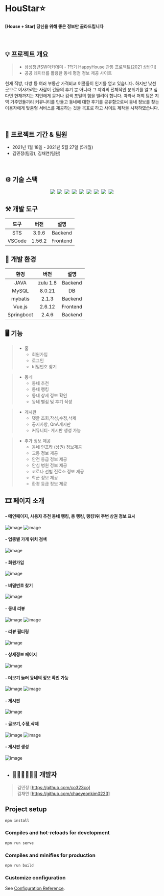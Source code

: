 # HouStar⭐
#### [House + Star] 당신을 위해 좋은 정보만 골라드립니다
<br/>

## 💡 프로젝트 개요
> - 삼성청년SW아카데미 - 1학기 HappyHouse 관통 프로젝트(2021 상반기)
> - 공공 데이터를 활용한 동네 평점 정보 제공 사이트

현재 직방, 다방 등 여러 부동산 가격비교 어플들이 인기를 얻고 있습니다.  하지만 낯선 곳으로 이사가려는 사람이 건물의 후기 뿐 아니라 그 지역의 전체적인 분위기를 알고 싶다면 현재까지는 지인에게 묻거나 검색 포털의 힘을 빌려야 합니다. 따라서 저희 팀은 지역 거주민들끼리 커뮤니티를 만들고 동네에 대한 후기를 공유함으로써 동네 정보를 찾는 이용자에게 맞춤형 서비스를 제공하는 것을 목표로 하고 사이트 제작을 시작하였습니다.

<br/>

## 📆  프로젝트 기간 & 팀원

- 2021년 1월 18일 - 2021년 5월 27일 (5개월)
- 김민정(팀장), 김채연(팀원)
<br/>

## ⚙️ 기술 스택

<p align="center">
  <img src="https://img.shields.io/badge/API-Kakao_Map-red?style=flat">&nbsp  
  <img src="https://img.shields.io/badge/API-Open_Api-skyblue?style=flat">&nbsp 
  <img src="https://img.shields.io/badge/Vue.js-v2.6.11-green?logo=vue.js">&nbsp 
  <img src="https://img.shields.io/badge/Library-Vuetify-007396?style=flat&logo=vuetify">&nbsp 
  <img src="https://img.shields.io/badge/Language-Java_8-563D7C?style=flat&logo=java&logoColor=white">&nbsp 
 <img src="https://img.shields.io/badge/JavaScript-ES6+-green?logo=javascript">&nbsp 
  <img src="https://img.shields.io/badge/MySQL-v8.0-blue?logo=mysql">&nbsp 
  <img src="https://img.shields.io/badge/Framework-SpringFramework-6DB33F?style=flat&logo=spring&logoColor=white">&nbsp 
   <img src="https://img.shields.io/badge/spring boot-v2.4.3-blue?logo=spring">&nbsp 
</p>

## ⚒ 개발 도구

|도구|버전|설명|
|:---:|:---:|:---:|
|STS|3.9.6|Backend|
|VSCode|1.56.2|Frontend|

## 🔧 개발 환경

|환경|버전|설명|
|:---:|:---:|:---:|
|JAVA|zulu 1.8|Backend|
|MySQL|8.0.21|DB|
|mybatis|2.1.3|Backend|
|Vue.js|2.6.12|Frontend|
|Springboot|2.4.6|Backend|

## 🖥 기능
> * 홈
>   * 회원가입
>   * 로그인
>   * 비밀번호 찾기

> * 동네
>   * 동네 추천
>   * 동네 랭킹
>   * 동네 상세 정보 확인
>   * 동네 별점 및 후기 작성

> * 게시판
>   * 댓글 조회,작성,수정,삭제
>   * 공지사항, QnA게시판
>   * 커뮤니티- 게시판 생성 가능

> * 추가 정보 제공
>   * 동네 인프라 (상권) 정보제공
>   * 교통 정보 제공
>   * 안전 등급 정보 제공
>   * 안심 병원 정보 제공
>   * 코로나 선별 진료소 정보 제공
>   * 학군 정보 제공
>   * 환경 등급 정보 제공


## 🎞 페이지 소개 


#### - 메인페이지, 사용자 추천 동네 랭킹, 총 랭킹, 랭킹1위 주변 상권 정보 표시 <br/>
![image](https://user-images.githubusercontent.com/86418158/125574224-2047eae4-460e-418f-8be5-b239e5ecba9a.png)
![image](https://user-images.githubusercontent.com/86418158/125576643-af94e843-0710-42b5-89f5-79696f24ab28.png)

#### - 업종별 가게 위치 검색 <br/>
![image](https://user-images.githubusercontent.com/86418158/125575492-3d97bbe2-6726-4d75-8160-390519ffd2ff.png)

#### - 회원가입 <br/>
![image](https://user-images.githubusercontent.com/86418158/125574473-ad66afb7-5723-4f75-a6e5-1b74c6511079.png)
#### - 비밀번호 찾기 <br/>
![image](https://user-images.githubusercontent.com/86418158/125574655-6dbd44be-aba4-45ef-af73-8abf28441ce8.png)

#### - 동네 리뷰 <br/>
![image](https://user-images.githubusercontent.com/86418158/125575029-b7e335b2-8a30-4cf0-95b8-c4b91ff91bd4.png)
![image](https://user-images.githubusercontent.com/86418158/125575151-6953ba18-b420-4dbd-86ee-b8594afbbccc.png)

#### - 리뷰 필터링 <br/>
![image](https://user-images.githubusercontent.com/86418158/125575385-dbe695ab-8a39-4967-81aa-07ddb4ede769.png)

#### - 상세정보 페이지 <br/>
![image](https://user-images.githubusercontent.com/86418158/125575690-cd468a85-a140-4a3d-a7c3-1fb54c96ba37.png)

#### - 더보기 눌러 동네의 정보 확인 가능 <br/>
![image](https://user-images.githubusercontent.com/86418158/125575788-a496d5a3-8c3d-46b1-9932-58ca2bb678dd.png)
![image](https://user-images.githubusercontent.com/86418158/125575834-af6df40c-675c-49eb-b189-34f4f1dcb659.png)

#### - 게시판 <br/>
![image](https://user-images.githubusercontent.com/86418158/125576769-b97666c0-72ea-4de3-9d4d-129fd920e013.png)
#### - 글보기,수정,삭제 <br/>
![image](https://user-images.githubusercontent.com/86418158/125576842-7796cb65-b027-4187-93d2-eb0dfd7b0795.png)
![image](https://user-images.githubusercontent.com/86418158/125576869-e3420568-3aaf-4652-9d79-ccc2c8d6431d.png)

#### - 게시판 생성 <br/>
![image](https://user-images.githubusercontent.com/86418158/125576289-91658a0a-bd4f-4fbd-adc1-71db5226dccb.png)


* ## 👩🏻‍💻👩🏻‍💻 개발자
> 김민정 [https://github.com/co323co] <br/>
> 김채연 [https://github.com/chaeyeonkim0223] <br/>

## Project setup
```
npm install
```

### Compiles and hot-reloads for development
```
npm run serve
```

### Compiles and minifies for production
```
npm run build
```

### Customize configuration
See [Configuration Reference](https://cli.vuejs.org/config/).

